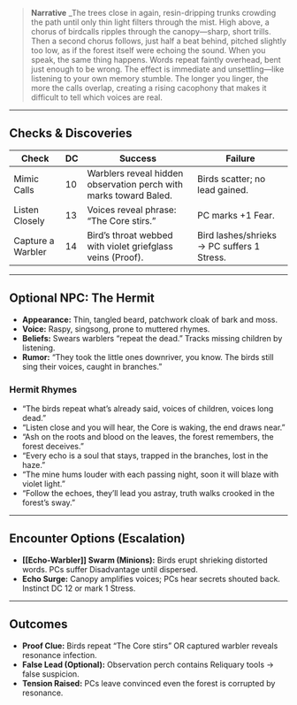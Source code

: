 > **Narrative**
_The trees close in again, resin-dripping trunks crowding the path until only thin light filters through the mist. High above, a chorus of birdcalls ripples through the canopy—sharp, short trills. Then a second chorus follows, just half a beat behind, pitched slightly too low, as if the forest itself were echoing the sound.
When you speak, the same thing happens. Words repeat faintly overhead, bent just enough to be wrong. The effect is immediate and unsettling—like listening to your own memory stumble. The longer you linger, the more the calls overlap, creating a rising cacophony that makes it difficult to tell which voices are real.

---
## Checks & Discoveries

| Check             | DC  | Success                                                           | Failure                                    |
| ----------------- | --- | ----------------------------------------------------------------- | ------------------------------------------ |
| Mimic Calls       | 10  | Warblers reveal hidden observation perch with marks toward Baled. | Birds scatter; no lead gained.             |
| Listen Closely    | 13  | Voices reveal phrase: “The Core stirs.”                           | PC marks +1 Fear.                          |
| Capture a Warbler | 14  | Bird’s throat webbed with violet griefglass veins (Proof).        | Bird lashes/shrieks → PC suffers 1 Stress. |

---
## Optional NPC: The Hermit
- **Appearance:** Thin, tangled beard, patchwork cloak of bark and moss.  
- **Voice:** Raspy, singsong, prone to muttered rhymes.  
- **Beliefs:** Swears warblers “repeat the dead.” Tracks missing children by listening.  
- **Rumor:** “They took the little ones downriver, you know. The birds still sing their voices, caught in branches.”  

### Hermit Rhymes
- “The birds repeat what’s already said, voices of children, voices long dead.”  
- “Listen close and you will hear, the Core is waking, the end draws near.”  
- “Ash on the roots and blood on the leaves, the forest remembers, the forest deceives.”  
- “Every echo is a soul that stays, trapped in the branches, lost in the haze.”  
- “The mine hums louder with each passing night, soon it will blaze with violet light.”  
- “Follow the echoes, they’ll lead you astray, truth walks crooked in the forest’s sway.”  

---
## Encounter Options (Escalation)
- **[[Echo-Warbler]] Swarm (Minions):** Birds erupt shrieking distorted words. PCs suffer Disadvantage until dispersed.  
- **Echo Surge:** Canopy amplifies voices; PCs hear secrets shouted back. Instinct DC 12 or mark 1 Stress.  

---
## Outcomes
- **Proof Clue:** Birds repeat “The Core stirs” OR captured warbler reveals resonance infection.  
- **False Lead (Optional):** Observation perch contains Reliquary tools → false suspicion.  
- **Tension Raised:** PCs leave convinced even the forest is corrupted by resonance.  
